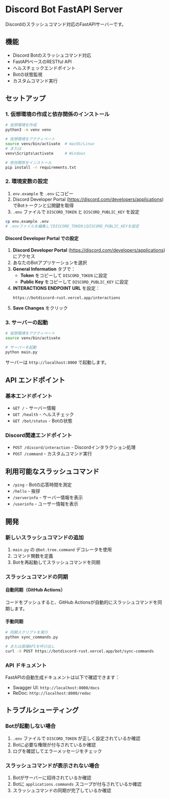 # Discord Bot FastAPI Server

Discordのスラッシュコマンド対応のFastAPIサーバーです。

## 機能

- Discord Botのスラッシュコマンド対応
- FastAPIベースのRESTful API
- ヘルスチェックエンドポイント
- Botの状態監視
- カスタムコマンド実行

## セットアップ

### 1. 仮想環境の作成と依存関係のインストール

```bash
# 仮想環境を作成
python3 -m venv venv

# 仮想環境をアクティベート
source venv/bin/activate  # macOS/Linux
# または
venv\Scripts\activate     # Windows

# 依存関係をインストール
pip install -r requirements.txt
```

### 2. 環境変数の設定

1. `env.example` を `.env` にコピー
2. Discord Developer Portal (https://discord.com/developers/applications) でBotトークンと公開鍵を取得
3. `.env` ファイルで `DISCORD_TOKEN` と `DISCORD_PUBLIC_KEY` を設定

```bash
cp env.example .env
# .envファイルを編集してDISCORD_TOKENとDISCORD_PUBLIC_KEYを設定
```

#### Discord Developer Portal での設定

1. **Discord Developer Portal** (https://discord.com/developers/applications) にアクセス
2. あなたのBotアプリケーションを選択
3. **General Information** タブで：
   - **Token** をコピーして `DISCORD_TOKEN` に設定
   - **Public Key** をコピーして `DISCORD_PUBLIC_KEY` に設定
4. **INTERACTIONS ENDPOINT URL** を設定：
   ```
   https://botdiscord-rust.vercel.app/interactions
   ```
5. **Save Changes** をクリック

### 3. サーバーの起動

```bash
# 仮想環境をアクティベート
source venv/bin/activate

# サーバーを起動
python main.py
```

サーバーは `http://localhost:8000` で起動します。

## API エンドポイント

### 基本エンドポイント

- `GET /` - サーバー情報
- `GET /health` - ヘルスチェック
- `GET /bot/status` - Botの状態

### Discord関連エンドポイント

- `POST /discord/interaction` - Discordインタラクション処理
- `POST /command` - カスタムコマンド実行

## 利用可能なスラッシュコマンド

- `/ping` - Botの応答時間を測定
- `/hello` - 挨拶
- `/serverinfo` - サーバー情報を表示
- `/userinfo` - ユーザー情報を表示

## 開発

### 新しいスラッシュコマンドの追加

1. `main.py` の `@bot.tree.command` デコレータを使用
2. コマンド関数を定義
3. Botを再起動してスラッシュコマンドを同期

### スラッシュコマンドの同期

#### 自動同期（GitHub Actions）
コードをプッシュすると、GitHub Actionsが自動的にスラッシュコマンドを同期します。

#### 手動同期
```bash
# 同期スクリプトを実行
python sync_commands.py

# または直接APIを呼び出し
curl -X POST https://botdiscord-rust.vercel.app/bot/sync-commands
```

### API ドキュメント

FastAPIの自動生成ドキュメントは以下で確認できます：
- Swagger UI: `http://localhost:8000/docs`
- ReDoc: `http://localhost:8000/redoc`

## トラブルシューティング

### Botが起動しない場合

1. `.env` ファイルで `DISCORD_TOKEN` が正しく設定されているか確認
2. Botに必要な権限が付与されているか確認
3. ログを確認してエラーメッセージをチェック

### スラッシュコマンドが表示されない場合

1. Botがサーバーに招待されているか確認
2. Botに `applications.commands` スコープが付与されているか確認
3. スラッシュコマンドの同期が完了しているか確認
